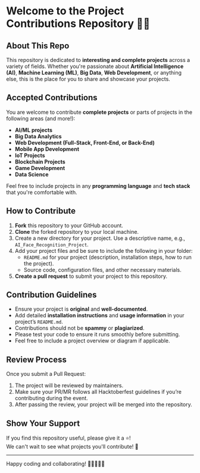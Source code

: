 # Welcome to the Project Contributions Repository 🚀🦥

## About This Repo

This repository is dedicated to **interesting and complete projects** across a variety of fields. Whether you're passionate about **Artificial Intelligence (AI)**, **Machine Learning (ML)**, **Big Data**, **Web Development**, or anything else, this is the place for you to share and showcase your projects.

## Accepted Contributions

You are welcome to contribute **complete projects** or parts of projects in the following areas (and more!):
- **AI/ML projects**
- **Big Data Analytics**
- **Web Development (Full-Stack, Front-End, or Back-End)**
- **Mobile App Development**
- **IoT Projects**
- **Blockchain Projects**
- **Game Development**
- **Data Science**

Feel free to include projects in any **programming language** and **tech stack** that you're comfortable with.

## How to Contribute

1. **Fork** this repository to your GitHub account.
2. **Clone** the forked repository to your local machine.
3. Create a new directory for your project. Use a descriptive name, e.g., `AI_Face_Recognition_Project`.
4. Add your project files and be sure to include the following in your folder:
   - `README.md` for your project (description, installation steps, how to run the project).
   - Source code, configuration files, and other necessary materials.
5. **Create a pull request** to submit your project to this repository.

## Contribution Guidelines

- Ensure your project is **original** and **well-documented**.
- Add detailed **installation instructions** and **usage information** in your project’s `README.md`.
- Contributions should not be **spammy** or **plagiarized**.
- Please test your code to ensure it runs smoothly before submitting.
- Feel free to include a project overview or diagram if applicable.

## Review Process

Once you submit a Pull Request:
1. The project will be reviewed by maintainers.
2. Make sure your PR/MR follows all Hacktoberfest guidelines if you’re contributing during the event.
3. After passing the review, your project will be merged into the repository.

## Show Your Support

If you find this repository useful, please give it a ⭐!  
We can't wait to see what projects you'll contribute! 🎉

---

Happy coding and collaborating! 🚀👨‍💻👩‍💻  
